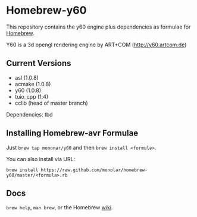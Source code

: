 Homebrew-y60
============
This repository contains the y60 engine plus dependencies as formulae for [Homebrew](https://github.com/mxcl/homebrew).

Y60 is a 3d opengl rendering engine by ART+COM (http://y60.artcom.de)

	
Current Versions
----------------
- asl (1.0.8)
- acmake (1.0.8)
- y60 (1.0.8)
- tuio_cpp (1.4)
- cclib (head of master branch)

Dependencies: tbd

Installing Homebrew-avr Formulae
--------------------------------
Just `brew tap mononar/y60` and then `brew install <formula>`.

You can also install via URL:

```
brew install https://raw.github.com/monolar/homebrew-y60/master/<formula>.rb
```

Docs
----
`brew help`, `man brew`, or the Homebrew [wiki][].

[wiki]:http://wiki.github.com/mxcl/homebrew